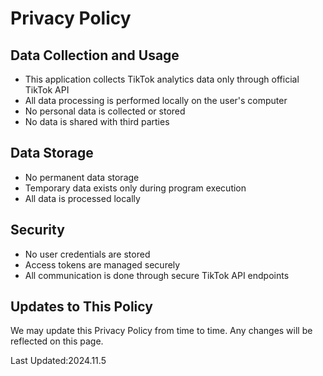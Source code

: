 # Privacy Policy

## Data Collection and Usage
- This application collects TikTok analytics data only through official TikTok API
- All data processing is performed locally on the user's computer
- No personal data is collected or stored
- No data is shared with third parties

## Data Storage
- No permanent data storage
- Temporary data exists only during program execution
- All data is processed locally

## Security
- No user credentials are stored
- Access tokens are managed securely
- All communication is done through secure TikTok API endpoints

## Updates to This Policy
We may update this Privacy Policy from time to time. Any changes will be reflected on this page.

Last Updated:2024.11.5
